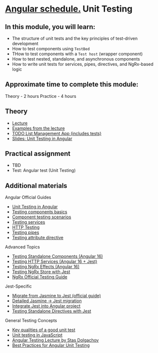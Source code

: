 # [Angular schedule.](../../README.md) Unit Testing

## In this module, you will learn:

- The structure of unit tests and the key principles of test-driven development
- How to test components using `TestBed`
- THow to test components with a `Test host` (wrapper component)
- How to test nested, standalone, and asynchronous components
- How to write unit tests for services, pipes, directives, and NgRx-based logic

## Approximate time to complete this module:

Theory - 2 hours
Practice - 4 hours

## Theory

- [Lecture](https://youtu.be/DCw-JBll2u0?t=2201)
- [Examples from the lecture](https://github.com/pavelrazuvalau/angular-lectures/tree/master/angular-unit-testing)
- [TODO List Management App (includes tests)](https://github.com/pavelrazuvalau/todo-list-management)
- [Slides: Unit Testing in Angular](https://slides.com/pavelrazuvalau/angular-unit-testing)

## Practical assignment

- TBD
- Test: Angular test (Unit Testing)

## Additional materials

Angular Official Guides

- [Unit Testing in Angular](https://angular.dev/guide/testing)
- [Testing components basics](https://angular.dev/guide/testing/components-basics)
- [Component testing scenarios](https://angular.dev/guide/testing/components-scenarios)
- [Testing services](https://angular.dev/guide/testing/services)
- [HTTP Testing](https://angular.dev/guide/http/testing)
- [Testing pipes](https://angular.dev/guide/testing/pipes)
- [Testing attribute directive](https://angular.dev/guide/testing/attribute-directives)

Advanced Topics

- [Testing Standalone Components (Angular 16)](https://www.kamilkonopka.eu/posts/testing-angular-16-standalone-components-with-jest)
- [Testing HTTP Services (Angular 16 + Jest)](https://blog.stackademic.com/testing-http-based-services-within-angular-16-with-jest-c9e867e22632?gi=cca9f4dcc189)
- [Testing NgRx Effects (Angular 16)](https://blog.stackademic.com/testing-functional-ngrx-effects-in-angular-16-with-jest-28e2d615a50d)
- [Testing NgRx Store with Jest](https://itnext.io/complete-testing-of-angular-ngrx-store-with-jest-a4ac5fb55e23?gi=a7863e8fec78)
- [NgRx Official Testing Guide](https://next.ngrx.io/guide/store/testing)

Jest-Specific

- [Migrate from Jasmine to Jest (official guide)](https://jestjs.io/docs/migration-guide)
- [Detailed Jasmine → Jest migration](https://dev.to/this-is-angular/migrate-from-jasmine-to-jest-and-testing-in-angular-286i)
- [Integrate Jest into Angular project](https://timdeschryver.dev/blog/integrate-jest-into-an-angular-application-and-library)
- [Testing Standalone Directives with Jest](https://blog.stackademic.com/testing-standalone-directive-with-jest-in-angular-16-90f2781a26c3)

General Testing Concepts

- [Key qualities of a good unit test](https://www.kenneth-truyers.net/2012/12/15/key-qualities-of-a-good-unit-test/)
- [Unit testing in JavaScript](https://www.youtube.com/watch?v=Eu35xM76kKY)
- [Angular Testing Lecture by Stas Dolgachov](https://github.com/stas-dolgachov/angular-testing-lecture)
- [Best Practices for Angular Unit Testing](https://gorillalogic.com/blog/best-practices-for-angular-unit-testing)
